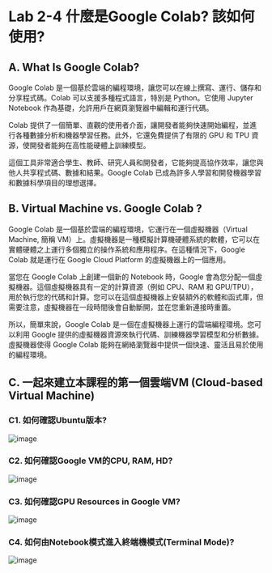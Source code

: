 # Lab 2-4 什麼是Google Colab? 該如何使用?

## A. What Is Google Colab?

Google Colab 是一個基於雲端的編程環境，讓您可以在線上撰寫、運行、儲存和分享程式碼。Colab 可以支援多種程式語言，特別是 Python。它使用 Jupyter Notebook 作為基礎，允許用戶在網頁瀏覽器中編輯和運行代碼。

Colab 提供了一個簡單、直觀的使用者介面，讓開發者能夠快速開始編程，並進行各種數據分析和機器學習任務。此外，它還免費提供了有限的 GPU 和 TPU 資源，使開發者能夠在高性能硬體上訓練模型。

這個工具非常適合學生、教師、研究人員和開發者，它能夠提高協作效率，讓您與他人共享程式碼、數據和結果。Google Colab 已成為許多人學習和開發機器學習和數據科學項目的理想選擇。

## B. Virtual Machine vs. Google Colab ?

Google Colab 是一個基於雲端的編程環境，它運行在一個虛擬機器（Virtual Machine, 簡稱 VM）上。虛擬機器是一種模擬計算機硬體系統的軟體，它可以在實體硬體之上運行多個獨立的操作系統和應用程序。在這種情況下，Google Colab 就是運行在 Google Cloud Platform 的虛擬機器上的一個應用。

當您在 Google Colab 上創建一個新的 Notebook 時，Google 會為您分配一個虛擬機器。這個虛擬機器具有一定的計算資源（例如 CPU、RAM 和 GPU/TPU），用於執行您的代碼和計算。您可以在這個虛擬機器上安裝額外的軟體和函式庫，但需要注意，虛擬機器在一段時間後會自動斷開，並在您重新連接時重置。

所以，簡單來說，Google Colab 是一個在虛擬機器上運行的雲端編程環境。您可以利用 Google 提供的虛擬機器資源來執行代碼、訓練機器學習模型和分析數據。虛擬機器使得 Google Colab 能夠在網絡瀏覽器中提供一個快速、靈活且易於使用的編程環境。

## C. 一起來建立本課程的第一個雲端VM (Cloud-based Virtual Machine)

### C1. 如何確認Ubuntu版本?
![image](https://user-images.githubusercontent.com/55008636/226156685-9fdddbaf-ff0f-406e-8026-b899c19f5c03.png)

### C2. 如何確認Google VM的CPU, RAM, HD?
![image](https://user-images.githubusercontent.com/55008636/226156704-da274016-6feb-45df-97c6-2cfdf15a2fcd.png)

### C3. 如何確認GPU Resources in Google VM?
![image](https://user-images.githubusercontent.com/55008636/226156710-766671ac-4a80-4a88-8282-8a3957314666.png)

### C4. 如何由Notebook模式進入終端機模式(Terminal Mode)?
![image](https://user-images.githubusercontent.com/55008636/226156716-a9ca7407-cfd1-4ef4-a1af-9ddfd7564613.png)
